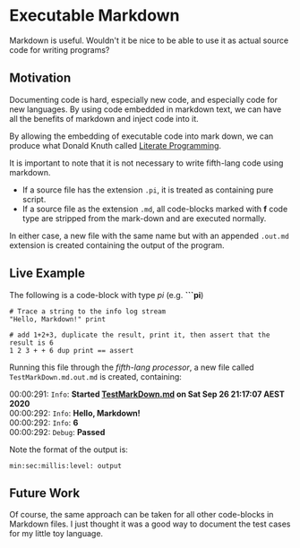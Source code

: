 # Executable Markdown
Markdown is useful. Wouldn't it be nice to be able to use it as actual source code for
writing programs?

## Motivation
Documenting code is hard, especially new code, and especially code for new languages. By using
code embedded in markdown text, we can have all the benefits of markdown and inject code into it.

By allowing the embedding of executable code into mark down, we can produce what Donald Knuth called [Literate Programming](https://en.wikipedia.org/wiki/Literate_programming).

It is important to note that it is not necessary to write fifth-lang code using markdown.
* If a source file has the extension `.pi`, it is treated as containing pure script.
* If a source file as the extension `.md`, all code-blocks marked with **f** code type are stripped from the mark-down and are executed normally.

In either case, a new file with the same name but with an appended `.out.md` extension is created containing the output of the program.

## Live Example
The following is a code-block with type *pi* (e.g. **\`\`\`pi**)
```pi
# Trace a string to the info log stream
"Hello, Markdown!" print

# add 1+2+3, duplicate the result, print it, then assert that the result is 6
1 2 3 + + 6 dup print == assert 
```

Running this file through the *fifth-lang processor*, a new file called `TestMarkDown.md.out.md` is created, containing:

00:00:291:  `Info`: **Started [TestMarkDown.md](TestMarkDown.md) on Sat Sep 26 21:17:07 AEST 2020**  
00:00:292:  `Info`: **Hello, Markdown!**  
00:00:292:  `Info`: **6**  
00:00:292: `Debug`: **Passed**  

Note the format of the output is:
```
min:sec:millis:level: output
```

## Future Work
Of course, the same approach can be taken for all other code-blocks in Markdown files. I just thought it was a good way to document the test cases for my little toy language.

